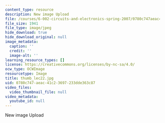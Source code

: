 ```yaml
---
content_type: resource
description: New image Upload
file: /courses/6-002-circuits-and-electronics-spring-2007/0780c747aeac41c23697233dde363c87_thumb_lec22.jpg
file_size: 1941
file_type: image/jpeg
hide_download: true
hide_download_original: null
image_metadata:
  caption: ''
  credit: ''
  image-alt: ''
learning_resource_types: []
license: https://creativecommons.org/licenses/by-nc-sa/4.0/
ocw_type: OCWImage
resourcetype: Image
title: thumb_lec22.jpg
uid: 0780c747-aeac-41c2-3697-233dde363c87
video_files:
  video_thumbnail_file: null
video_metadata:
  youtube_id: null
---
```

New image Upload